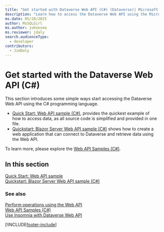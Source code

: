```yaml
---
title: "Get started with Dataverse Web API (C#) (Dataverse)| Microsoft Docs"
description: "Learn how to access the Dataverse Web API using the Microsoft Visual C# programming language."
ms.date: 05/28/2025
author: MsSQLGirl
ms.author: jukoesma
ms.reviewer: jdaly
search.audienceType: 
  - developer
contributors: 
  - JimDaly
---
```

# Get started with the Dataverse Web API (C#)

This section introduces some simple ways start accessing the Dataverse Web API using the C# programming language.

- [Quick Start: Web API sample (C#)](quick-start-console-app-csharp.md), provides the quickest example of how to access data, as all source code is simplified and provided in one file.
- [Quickstart: Blazor Server Web API sample (C#)](quick-start-blazor-server-app.md) shows how to create a web application that can connect to Dataverse and retrieve data using the Web API.


To learn more, please explore the [Web API Samples (C#)](web-api-samples-csharp.md).
  
## In this section

[Quick Start: Web API sample](quick-start-console-app-csharp.md)  
[Quickstart: Blazor Server Web API sample (C#)](quick-start-blazor-server-app.md)

### See also
  
[Perform operations using the Web API](perform-operations-web-api.md)  
[Web API Samples (C#)](web-api-samples-csharp.md)  
[Use Insomnia with Dataverse Web API](insomnia.md)

[!INCLUDE[footer-include](../../../includes/footer-banner.md)]
